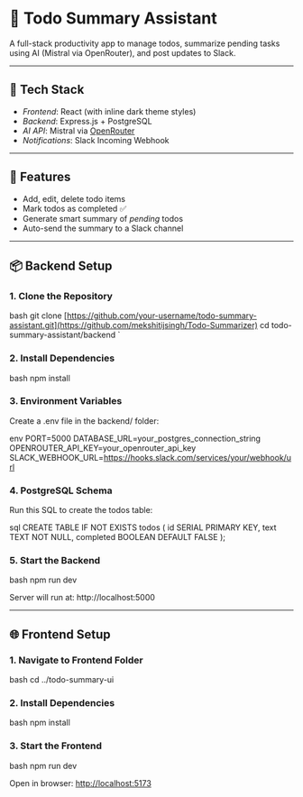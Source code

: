 # 📝 Todo Summary Assistant

A full-stack productivity app to manage todos, summarize pending tasks using AI (Mistral via OpenRouter), and post updates to Slack.

---

## 🔧 Tech Stack

- *Frontend*: React (with inline dark theme styles)
- *Backend*: Express.js + PostgreSQL
- *AI API*: Mistral via [OpenRouter](https://openrouter.ai)
- *Notifications*: Slack Incoming Webhook

---

## 🚀 Features

- Add, edit, delete todo items
- Mark todos as completed ✅
- Generate smart summary of *pending* todos
- Auto-send the summary to a Slack channel

---

## 📦 Backend Setup

### 1. Clone the Repository

bash
git clone [https://github.com/your-username/todo-summary-assistant.git](https://github.com/mekshitijsingh/Todo-Summarizer)
cd todo-summary-assistant/backend
`

### 2. Install Dependencies

bash
npm install


### 3. Environment Variables

Create a .env file in the backend/ folder:

env
PORT=5000
DATABASE_URL=your_postgres_connection_string
OPENROUTER_API_KEY=your_openrouter_api_key
SLACK_WEBHOOK_URL=https://hooks.slack.com/services/your/webhook/url


### 4. PostgreSQL Schema

Run this SQL to create the todos table:

sql
CREATE TABLE IF NOT EXISTS todos (
  id SERIAL PRIMARY KEY,
  text TEXT NOT NULL,
  completed BOOLEAN DEFAULT FALSE
);


### 5. Start the Backend

bash
npm run dev


Server will run at: http://localhost:5000

---

## 🌐 Frontend Setup

### 1. Navigate to Frontend Folder

bash
cd ../todo-summary-ui


### 2. Install Dependencies

bash
npm install


### 3. Start the Frontend

bash
npm run dev


Open in browser: [http://localhost:5173](http://localhost:5173)

